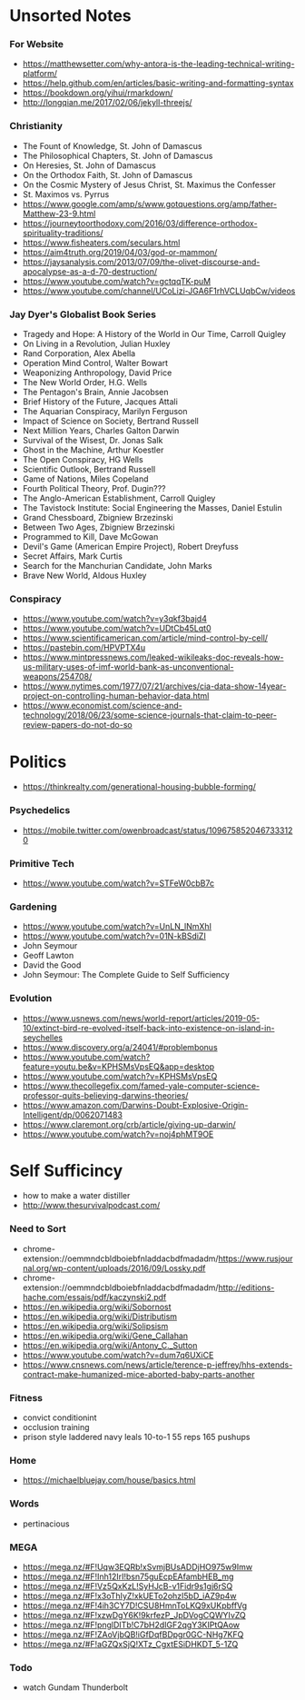 # Unsorted Notes

### For Website
- https://matthewsetter.com/why-antora-is-the-leading-technical-writing-platform/
- https://help.github.com/en/articles/basic-writing-and-formatting-syntax  
- https://bookdown.org/yihui/rmarkdown/
- http://longqian.me/2017/02/06/jekyll-threejs/

### Christianity
- The Fount of Knowledge, St. John of Damascus
- The Philosophical Chapters, St. John of Damascus
- On Heresies, St. John of Damascus
- On the Orthodox Faith, St. John of Damascus
- On the Cosmic Mystery of Jesus Christ, St. Maximus the Confesser
- St. Maximos vs. Pyrrus
- https://www.google.com/amp/s/www.gotquestions.org/amp/father-Matthew-23-9.html
- https://journeytoorthodoxy.com/2016/03/difference-orthodox-spirituality-traditions/
- https://www.fisheaters.com/seculars.html
- https://aim4truth.org/2019/04/03/god-or-mammon/
- https://jaysanalysis.com/2013/07/09/the-olivet-discourse-and-apocalypse-as-a-d-70-destruction/
- https://www.youtube.com/watch?v=gctqqTK-puM
- https://www.youtube.com/channel/UCoLizi-JGA6F1rhVCLUqbCw/videos

### Jay Dyer's Globalist Book Series
- Tragedy and Hope: A History of the World in Our Time, Carroll Quigley
- On Living in a Revolution, Julian Huxley
- Rand Corporation, Alex Abella
- Operation Mind Control, Walter Bowart
- Weaponizing Anthropology, David Price
- The New World Order, H.G. Wells
- The Pentagon's Brain, Annie Jacobsen
- Brief History of the Future, Jacques Attali
- The Aquarian Conspiracy, Marilyn Ferguson
- Impact of Science on Society, Bertrand Russell
- Next Million Years, Charles Galton Darwin
- Survival of the Wisest, Dr. Jonas Salk
- Ghost in the Machine, Arthur Koestler
- The Open Conspiracy, HG Wells
- Scientific Outlook, Bertrand Russell
- Game of Nations, Miles Copeland
- Fourth Political Theory, Prof. Dugin???
- The Anglo-American Establishment, Carroll Quigley
- The Tavistock Institute: Social Engineering the Masses, Daniel Estulin
- Grand Chessboard, Zbigniew Brzezinski
- Between Two Ages, Zbigniew Brzezinski
- Programmed to Kill, Dave McGowan
- Devil's Game (American Empire Project), Robert Dreyfuss
- Secret Affairs, Mark Curtis
- Search for the Manchurian Candidate, John Marks
- Brave New World, Aldous Huxley

### Conspiracy
- https://www.youtube.com/watch?v=y3qkf3bajd4
- https://www.youtube.com/watch?v=UDtCb45Lqt0
- https://www.scientificamerican.com/article/mind-control-by-cell/
- https://pastebin.com/HPVPTX4u
- https://www.mintpressnews.com/leaked-wikileaks-doc-reveals-how-us-military-uses-of-imf-world-bank-as-unconventional-weapons/254708/
- https://www.nytimes.com/1977/07/21/archives/cia-data-show-14year-project-on-controlling-human-behavior-data.html
- https://www.economist.com/science-and-technology/2018/06/23/some-science-journals-that-claim-to-peer-review-papers-do-not-do-so

# Politics
- https://thinkrealty.com/generational-housing-bubble-forming/

### Psychedelics
- https://mobile.twitter.com/owenbroadcast/status/1096758520467333120

### Primitive Tech
- https://www.youtube.com/watch?v=STFeW0cbB7c

### Gardening
- https://www.youtube.com/watch?v=UnLN_lNmXhI
- https://www.youtube.com/watch?v=01N-kBSdiZI
- John Seymour
- Geoff Lawton
- David the Good
- John Seymour: The Complete Guide to Self Sufficiency

### Evolution
- https://www.usnews.com/news/world-report/articles/2019-05-10/extinct-bird-re-evolved-itself-back-into-existence-on-island-in-seychelles
- https://www.discovery.org/a/24041/#problembonus
- https://www.youtube.com/watch?feature=youtu.be&v=KPHSMsVpsEQ&app=desktop
- https://www.youtube.com/watch?v=KPHSMsVpsEQ
- https://www.thecollegefix.com/famed-yale-computer-science-professor-quits-believing-darwins-theories/
- https://www.amazon.com/Darwins-Doubt-Explosive-Origin-Intelligent/dp/0062071483
- https://www.claremont.org/crb/article/giving-up-darwin/
- https://www.youtube.com/watch?v=noj4phMT9OE

# Self Sufficincy
- how to make a water distiller
- http://www.thesurvivalpodcast.com/

### Need to Sort
- chrome-extension://oemmndcbldboiebfnladdacbdfmadadm/https://www.rusjournal.org/wp-content/uploads/2016/09/Lossky.pdf
- chrome-extension://oemmndcbldboiebfnladdacbdfmadadm/http://editions-hache.com/essais/pdf/kaczynski2.pdf
- https://en.wikipedia.org/wiki/Sobornost
- https://en.wikipedia.org/wiki/Distributism
- https://en.wikipedia.org/wiki/Solipsism
- https://en.wikipedia.org/wiki/Gene_Callahan
- https://en.wikipedia.org/wiki/Antony_C._Sutton
- https://www.youtube.com/watch?v=dum7q6UXiCE
- https://www.cnsnews.com/news/article/terence-p-jeffrey/hhs-extends-contract-make-humanized-mice-aborted-baby-parts-another

### Fitness
- convict conditionint
- occlusion training
- prison style laddered navy leals 10-to-1 55 reps 165 pushups

### Home
- https://michaelbluejay.com/house/basics.html

### Words
- pertinacious

### MEGA
- https://mega.nz/#F!Uqw3EQRb!xSvmjBUsADDjHO975w9Imw
- https://mega.nz/#F!Inh12IrI!bsn75guEcpEAfambHEB_mg
- https://mega.nz/#F!Vz5QxKzL!SyHJcB-v1Fidr9s1gj6rSQ
- https://mega.nz/#F!x3oThIyZ!xkUETo2ohzI5bD_iAZ9p4w
- https://mega.nz/#F!4ih3CY7D!CSU8HmnToLKQ9xUKpbffVg
- https://mega.nz/#F!xzwDgY6K!9krfezP_JpDVogCQWYIvZQ
- https://mega.nz/#F!pnglDITb!C7bH2dIGF2qgY3KIPtQAow
- https://mega.nz/#F!ZAoVjbQB!iGfDqfBDpgr0GC-NHg7KFQ
- https://mega.nz/#F!aGZQxSjQ!XTz_CgxtESiDHKDT_5-1ZQ


### Todo
- watch Gundam Thunderbolt
